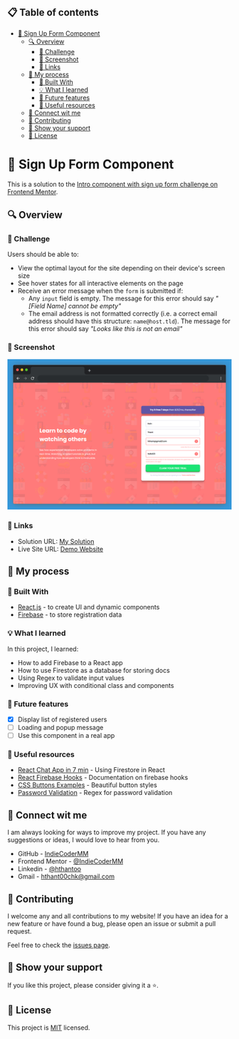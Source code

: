 ## 📋 Table of contents

- [🎫 Sign Up Form Component](#-sign-up-form-component)
  - [🔍 Overview](#-overview)
    - [🎯 Challenge](#-challenge)
    - [📸 Screenshot](#-screenshot)
    - [🔗 Links](#-links)
  - [🚂 My process](#-my-process)
    - [🧰 Built With](#-built-with)
    - [💡 What I learned](#-what-i-learned)
    - [🔭 Future features](#-future-features)
    - [💎 Useful resources](#-useful-resources)
  - [📧 Connect wit me](#-connect-wit-me)
  - [🤝 Contributing](#-contributing)
  - [💖 Show your support](#-show-your-support)
  - [📜 License ](#-license-)

# 🎫 Sign Up Form Component

This is a solution to the [Intro component with sign up form challenge on Frontend Mentor](https://www.frontendmentor.io/challenges/intro-component-with-signup-form-5cf91bd49edda32581d28fd1).

## 🔍 Overview

### 🎯 Challenge

Users should be able to:

- View the optimal layout for the site depending on their device's screen size
- See hover states for all interactive elements on the page
- Receive an error message when the `form` is submitted if:
  - Any `input` field is empty. The message for this error should say *"[Field Name] cannot be empty"*
  - The email address is not formatted correctly (i.e. a correct email address should have this structure: `name@host.tld`). The message for this error should say *"Looks like this is not an email"*

### 📸 Screenshot

![Screenshot](./app_screenshot.png)

### 🔗 Links

- Solution URL: [My Solution](#)
- Live Site URL: [Demo Website](https://indiecodermm.github.io/signup-form)

## 🚂 My process

### 🧰 Built With

- [React.js](https://reactjs.org/) - to create UI and dynamic components
- [Firebase](https://console.firebase.google.com/) - to store registration data

### 💡 What I learned

In this project, I learned:
- How to add Firebase to a React app
- How to use Firestore as a database for storing docs
- Using Regex to validate input values
- Improving UX with conditional class and components


### 🔭 Future features

- [x] Display list of registered users
- [ ] Loading and popup message
- [ ] Use this component in a real app

### 💎 Useful resources

- [React Chat App in 7 min](https://youtu.be/zQyrwxMPm88) - Using Firestore in React
- [React Firebase Hooks](https://github.com/CSFrequency/react-firebase-hooks/blob/master/firestore/README.md) - Documentation on firebase hooks
- [CSS Buttons Examples](https://getcssscan.com/css-buttons-examples) - Beautiful button styles
- [Password Validation](https://www.w3resource.com/javascript/form/password-validation.php) - Regex for password validation


## 📧 Connect wit me

I am always looking for ways to improve my project. If you have any suggestions or ideas, I would love to hear from you.
- GitHub - [IndieCoderMM](https://www.your-site.com)
- Frontend Mentor - [@IndieCoderMM](https://www.frontendmentor.io/profile/IndieCoderMM)
- Linkedin - [@hthantoo](https://www.linkedin.com/in/hthantoo/)
- Gmail - [hthant00chk@gmail.com](mailto:hthant00chk@gmail.com)

## 🤝 Contributing

I welcome any and all contributions to my website! If you have an idea for a new feature or have found a bug, please open an issue or submit a pull request.

Feel free to check the [issues page](../../issues/).


## 💖 Show your support
If you like this project, please consider giving it a ⭐.

## 📜 License <a name="license"></a>

This project is [MIT](./LICENSE) licensed.